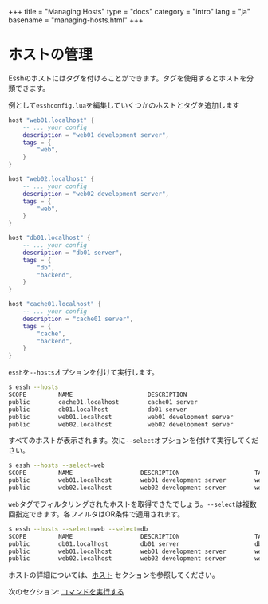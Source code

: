+++
title = "Managing Hosts"
type = "docs"
category = "intro"
lang = "ja"
basename = "managing-hosts.html"
+++

# ホストの管理

Esshのホストにはタグを付けることができます。タグを使用するとホストを分類できます。

例として`esshconfig.lua`を編集していくつかのホストとタグを追加します

~~~lua
host "web01.localhost" {
    -- ... your config
    description = "web01 development server",
    tags = {
        "web",
    }
}

host "web02.localhost" {
    -- ... your config
    description = "web02 development server",
    tags = {
        "web",
    }
}

host "db01.localhost" {
    -- ... your config
    description = "db01 server",
    tags = {
        "db",
        "backend",
    }
}

host "cache01.localhost" {
    -- ... your config
    description = "cache01 server",
    tags = {
        "cache",
        "backend",
    }
}
~~~

`essh`を`--hosts`オプションを付けて実行します。

~~~sh
$ essh --hosts
SCOPE         NAME                     DESCRIPTION                     TAGS                 REGISTRY        HIDDEN
public        cache01.localhost        cache01 server                  cache,backend        local           false
public        db01.localhost           db01 server                     db,backend           local           false
public        web01.localhost          web01 development server        web                  local           false
public        web02.localhost          web02 development server        web                  local           false
~~~

すべてのホストが表示されます。次に`--select`オプションを付けて実行してください。

~~~sh
$ essh --hosts --select=web
SCOPE         NAME                   DESCRIPTION                     TAGS        REGISTRY        HIDDEN
public        web01.localhost        web01 development server        web         local           false
public        web02.localhost        web02 development server        web         local           false
~~~

`web`タグでフィルタリングされたホストを取得できたでしょう。`--select`は複数回指定できます。各フィルタはOR条件で適用されます。

~~~sh
$ essh --hosts --select=web --select=db
SCOPE         NAME                   DESCRIPTION                     TAGS              REGISTRY        HIDDEN
public        db01.localhost         db01 server                     db,backend        local           false
public        web01.localhost        web01 development server        web               local           false
public        web02.localhost        web02 development server        web               local           false
~~~

ホストの詳細については、[ホスト](/docs/ja/hosts.html) セクションを参照してください。

次のセクション: [コマンドを実行する](running-commands.html)
